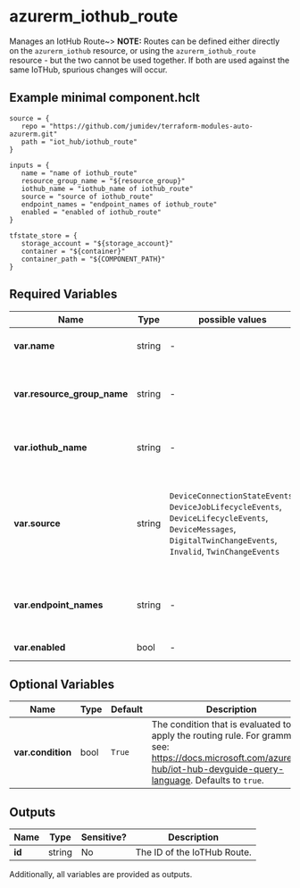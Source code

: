 # azurerm_iothub_route

Manages an IotHub Route~> **NOTE:** Routes can be defined either directly on the `azurerm_iothub` resource, or using the `azurerm_iothub_route` resource - but the two cannot be used together. If both are used against the same IoTHub, spurious changes will occur.

## Example minimal component.hclt

```hcl
source = {
   repo = "https://github.com/jumidev/terraform-modules-auto-azurerm.git" 
   path = "iot_hub/iothub_route" 
}

inputs = {
   name = "name of iothub_route" 
   resource_group_name = "${resource_group}" 
   iothub_name = "iothub_name of iothub_route" 
   source = "source of iothub_route" 
   endpoint_names = "endpoint_names of iothub_route" 
   enabled = "enabled of iothub_route" 
}

tfstate_store = {
   storage_account = "${storage_account}" 
   container = "${container}" 
   container_path = "${COMPONENT_PATH}" 
}

```

## Required Variables

| Name | Type |  possible values |  Description |
| ---- | --------- |  ----------- | ----------- |
| **var.name** | string |  -  |  The name of the route. Changing this forces a new resource to be created. | 
| **var.resource_group_name** | string |  -  |  The name of the resource group under which the IotHub Route resource has to be created. Changing this forces a new resource to be created. | 
| **var.iothub_name** | string |  -  |  The name of the IoTHub to which this Route belongs. Changing this forces a new resource to be created. | 
| **var.source** | string |  `DeviceConnectionStateEvents`, `DeviceJobLifecycleEvents`, `DeviceLifecycleEvents`, `DeviceMessages`, `DigitalTwinChangeEvents`, `Invalid`, `TwinChangeEvents`  |  The source that the routing rule is to be applied to. Possible values include: `DeviceConnectionStateEvents`, `DeviceJobLifecycleEvents`, `DeviceLifecycleEvents`, `DeviceMessages`, `DigitalTwinChangeEvents`, `Invalid`, `TwinChangeEvents`. | 
| **var.endpoint_names** | string |  -  |  The list of endpoints to which messages that satisfy the condition are routed. Currently only one endpoint is allowed. | 
| **var.enabled** | bool |  -  |  Specifies whether a route is enabled. | 

## Optional Variables

| Name | Type |  Default  |  Description |
| ---- | --------- |  ----------- | ----------- |
| **var.condition** | bool |  `True`  |  The condition that is evaluated to apply the routing rule. For grammar, see: <https://docs.microsoft.com/azure/iot-hub/iot-hub-devguide-query-language>. Defaults to `true`. | 



## Outputs

| Name | Type | Sensitive? | Description |
| ---- | ---- | --------- | --------- |
| **id** | string | No  | The ID of the IoTHub Route. | 

Additionally, all variables are provided as outputs.
